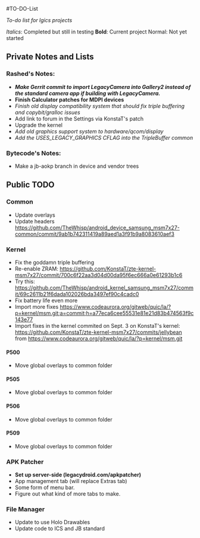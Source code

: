 #TO-DO-List

_To-do list for lgics projects_

_Italics_: Completed but still in testing
__Bold__: Current project
Normal: Not yet started

## Private Notes and Lists

### Rashed's Notes:

 * ___Make Gerrit commit to import LegacyCamera into Gallery2 instead of the standard camera app if building with LegacyCamera.___
 * __Finish Calculator patches for MDPI devices__
 * _Finish old display compatibility system that should fix triple buffering and copybit/gralloc issues_
 * Add link to forum in the Settings via KonstaT's patch
 * Upgrade the kernel
 * _Add old graphics support system to hardware/qcom/display_
 * _Add the USES_LEGACY_GRAPHICS CFLAG into the TripleBuffer common_

### Bytecode's Notes:

 * Make a jb-aokp branch in device and vendor trees

## Public TODO

### Common

 * Update overlays
 * Update headers https://github.com/TheWhisp/android_device_samsung_msm7x27-common/commit/9ab1b742311419a89aed1a3f91b9a8083610aef3

### Kernel

 * Fix the goddamn triple buffering
 * Re-enable ZRAM: https://github.com/KonstaT/zte-kernel-msm7x27/commit/700c6f22aa3d04d00da95f6ec666a0e61293b1c6
 * Try this: https://github.com/TheWhisp/android_kernel_samsung_msm7x27/commit/69c2611b21f6dada102026bda3497ef90c4cadc0
 * Fix battery life even more
 * Import more fixes https://www.codeaurora.org/gitweb/quic/la/?p=kernel/msm.git;a=commit;h=a77eca6cee55531e81e21d83b474563f9c143e77
 * Import fixes in the kernel commited on Sept. 3 on KonstaT's kernel: https://github.com/KonstaT/zte-kernel-msm7x27/commits/jellybean from https://www.codeaurora.org/gitweb/quic/la/?p=kernel/msm.git

#### P500

 * Move global overlays to common folder

#### P505

 * Move global overlays to common folder

#### P506

 * Move global overlays to common folder

#### P509

 * Move global overlays to common folder

### APK Patcher

 * __Set up server-side (legacydroid.com/apkpatcher)__
 * App management tab (will replace Extras tab)
 * Some form of menu bar.
 * Figure out what kind of more tabs to make.

### File Manager

 * Update to use Holo Drawables
 * Update code to ICS and JB standard

